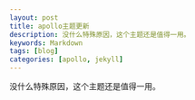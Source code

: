 ```yaml
---
layout: post
title: apollo主题更新
description: 没什么特殊原因，这个主题还是值得一用。
keywords: Markdown
tags: [blog]
categories: [apollo, jekyll]
---
```

没什么特殊原因，这个主题还是值得一用。
